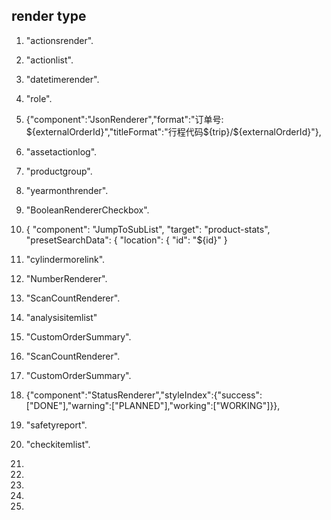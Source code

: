 
## render type #

1. "actionsrender".  

2. "actionlist".  

3. "datetimerender".  

4. "role".  

5. {"component":"JsonRenderer","format":"订单号: ${externalOrderId}","titleFormat":"行程代码${trip}/${externalOrderId}"},  

6. "assetactionlog".  

7. "productgroup".  

8. "yearmonthrender".  

9. "BooleanRendererCheckbox".  

10.  {
                "component": "JumpToSubList",
                "target": "product-stats",
                "presetSearchData": {
                  "location": {
                    "id": "${id}"
                  }
                  

11. "cylindermorelink".  

12. "NumberRenderer".  

13. "ScanCountRenderer".  

14. "analysisitemlist"

15. "CustomOrderSummary".  

16. "ScanCountRenderer".  

17. "CustomOrderSummary".  

18. {"component":"StatusRenderer","styleIndex":{"success":["DONE"],"warning":["PLANNED"],"working":["WORKING"]}},


19. "safetyreport".  

20. "checkitemlist".  

21. 

22. 

23. 

24. 

25. 
